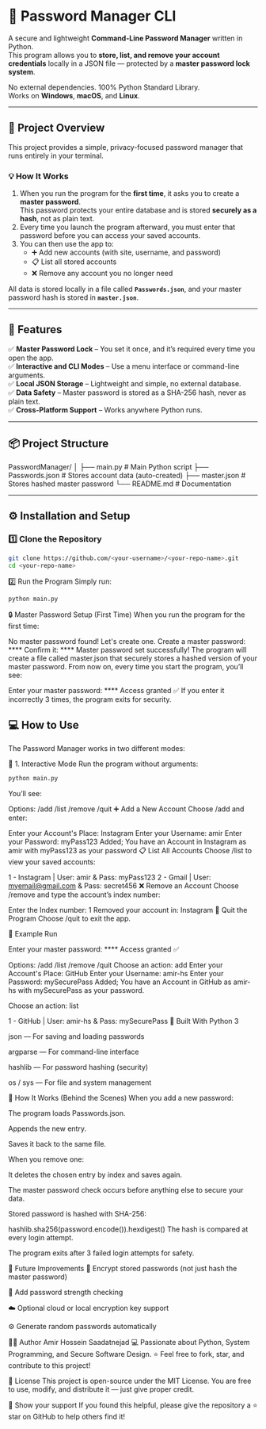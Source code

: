 # 🔐 Password Manager CLI

A secure and lightweight **Command-Line Password Manager** written in Python.  
This program allows you to **store, list, and remove your account credentials** locally in a JSON file — protected by a **master password lock system**.

No external dependencies. 100% Python Standard Library.  
Works on **Windows**, **macOS**, and **Linux**.

---

## 🧠 Project Overview

This project provides a simple, privacy-focused password manager that runs entirely in your terminal.

### 💡 How It Works
1. When you run the program for the **first time**, it asks you to create a **master password**.  
   This password protects your entire database and is stored **securely as a hash**, not as plain text.  
2. Every time you launch the program afterward, you must enter that password before you can access your saved accounts.  
3. You can then use the app to:
   - ➕ Add new accounts (with site, username, and password)
   - 📋 List all stored accounts
   - ❌ Remove any account you no longer need

All data is stored locally in a file called **`Passwords.json`**, and your master password hash is stored in **`master.json`**.

---

## 🚀 Features

✅ **Master Password Lock** – You set it once, and it’s required every time you open the app.  
✅ **Interactive and CLI Modes** – Use a menu interface or command-line arguments.  
✅ **Local JSON Storage** – Lightweight and simple, no external database.  
✅ **Data Safety** – Master password is stored as a SHA-256 hash, never as plain text.  
✅ **Cross-Platform Support** – Works anywhere Python runs.

---

## 📦 Project Structure

PasswordManager/
│
├── main.py # Main Python script
├── Passwords.json # Stores account data (auto-created)
├── master.json # Stores hashed master password
└── README.md # Documentation

---

## ⚙️ Installation and Setup

### 1️⃣ Clone the Repository
```bash
git clone https://github.com/<your-username>/<your-repo-name>.git
cd <your-repo-name>
```
2️⃣ Run the Program
Simply run:
```bash
python main.py
```
🔒 Master Password Setup (First Time)
When you run the program for the first time:

No master password found! Let's create one.
Create a master password: ****
Confirm it: ****
Master password set successfully!
The program will create a file called master.json that securely stores a hashed version of your master password.
From now on, every time you start the program, you’ll see:

Enter your master password: ****
Access granted ✅
If you enter it incorrectly 3 times, the program exits for security.

## 💻 How to Use
The Password Manager works in two different modes:

🧭 1. Interactive Mode
Run the program without arguments:
```bash
python main.py
```
You’ll see:

Options: /add  /list  /remove  /quit
➕ Add a New Account
Choose /add and enter:

Enter your Account's Place: Instagram
Enter your Username: amir
Enter your Password: myPass123
Added; You have an Account in Instagram as amir with myPass123 as your password
📋 List All Accounts
Choose /list to view your saved accounts:

1 - Instagram | User: amir & Pass: myPass123
2 - Gmail | User: myemail@gmail.com & Pass: secret456
❌ Remove an Account
Choose /remove and type the account’s index number:

Enter the Index number: 1
Removed your account in: Instagram
🚪 Quit the Program
Choose /quit to exit the app.

🧾 Example Run

Enter your master password: ****
Access granted ✅

Options: /add  /list  /remove  /quit
Choose an action: add
Enter your Account's Place: GitHub
Enter your Username: amir-hs
Enter your Password: mySecurePass
Added; You have an Account in GitHub as amir-hs with mySecurePass as your password.

Choose an action: list

1 - GitHub | User: amir-hs & Pass: mySecurePass
🧰 Built With
Python 3

json — For saving and loading passwords

argparse — For command-line interface

hashlib — For password hashing (security)

os / sys — For file and system management

🧠 How It Works (Behind the Scenes)
When you add a new password:

The program loads Passwords.json.

Appends the new entry.

Saves it back to the same file.

When you remove one:

It deletes the chosen entry by index and saves again.

The master password check occurs before anything else to secure your data.

Stored password is hashed with SHA-256:

hashlib.sha256(password.encode()).hexdigest()
The hash is compared at every login attempt.

The program exits after 3 failed login attempts for safety.

🧩 Future Improvements
🔐 Encrypt stored passwords (not just hash the master password)

🧱 Add password strength checking

☁️ Optional cloud or local encryption key support

⚙️ Generate random passwords automatically

🧑‍💻 Author
Amir Hossein Saadatnejad
💻 Passionate about Python, System Programming, and Secure Software Design.
⭐ Feel free to fork, star, and contribute to this project!

📜 License
This project is open-source under the MIT License.
You are free to use, modify, and distribute it — just give proper credit.

🌟 Show your support
If you found this helpful, please give the repository a ⭐ star on GitHub to help others find it!
